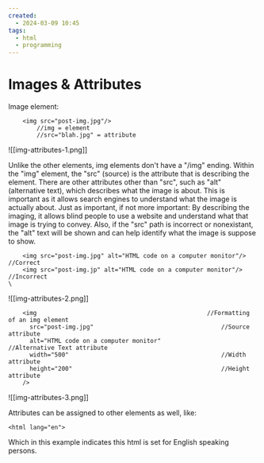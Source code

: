 ```yaml
---
created:
  - 2024-03-09 10:45
tags:
  - html
  - programming
---
```

# Images & Attributes

Image element:
```
	<img src="post-img.jpg"/>
		//img = element
		//src="blah.jpg" = attribute
```
![[img-attributes-1.png]]

Unlike the other elements, img elements don't have a "/img" ending.
	Within the "img" element, the "src" (source) is the attribute that is describing the element.
There are other attributes other than "src", such as "alt" (alternative text), which describes what the image is about.  This is important as it allows search engines to understand what the image is actually about.  Just as important, if not more important:  By describing the imaging, it allows blind people to use a website and understand what that image is trying to convey.  Also, if the "src" path is incorrect or nonexistant, the "alt" text will be shown and can help identify what the image is suppose to show.
```
	<img src="post-img.jpg" alt="HTML code on a computer monitor"/>			//Correct
	<img src="post-img.jp" alt="HTML code on a computer monitor"/>			//Incorrect
\	
```
![[img-attributes-2.png]]

```
    <img												//Formatting of an img element
      src="post-img.jpg"									//Source attribute
      alt="HTML code on a computer monitor"					//Alternative Text attribute
      width="500"											//Width attribute
      height="200"											//Height attribute
    />
```

![[img-attributes-3.png]]

Attributes can be assigned to other elements as well, like:
```
<html lang="en">
```
Which in this example indicates this html is set for English speaking persons.